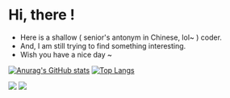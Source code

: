 <!--
 * @Description: 
 * @Author: cc
 * @Date: 2021-11-17 18:06:36
 * @LastEditors: cc
 * @LastEditTime: 2021-11-17 18:50:12
-->
# Hi, there !

* Here is a shallow ( senior's antonym in Chinese, lol~ ) coder.
* And, I am still trying to find something interesting.
* Wish you have a nice day ~

[![Anurag's GitHub stats](https://github-readme-stats.vercel.app/api?username=needhourger&show_icons=true&count_private=true&theme=transparent&line_height=28)](https://github.com/anuraghazra/github-readme-stats) [![Top Langs](https://github-readme-stats.vercel.app/api/top-langs/?username=needhourger&layout=compact&langs_count=10&count_private=true&theme=transparent&hide=c,html)](https://github.com/anuraghazra/github-readme-stats)

![](https://wakatime.com/share/@ac0cbe44-569d-454f-8e8a-6f104bae9f5b/9f4c9e5e-ae34-4f30-87d4-1013d33c4987.svg)
![](https://wakatime.com/share/@ac0cbe44-569d-454f-8e8a-6f104bae9f5b/74906417-e1c9-400d-b8bf-7abcbd9e2399.svg)
<!--
**needhourger/needhourger** is a ✨ _special_ ✨ repository because its `README.md` (this file) appears on your GitHub profile.

Here are some ideas to get you started:

- 🔭 I’m currently working on ...
- 🌱 I’m currently learning ...
- 👯 I’m looking to collaborate on ...
- 🤔 I’m looking for help with ...
- 💬 Ask me about ...
- 📫 How to reach me: ...
- 😄 Pronouns: ...
- ⚡ Fun fact: ...
-->
